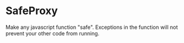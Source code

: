 # SafeProxy
Make any javascript function "safe". Exceptions in the function will not prevent your other code from running.
